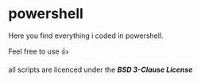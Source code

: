 # powershell

Here you find everything i coded in powershell.

Feel free to use :thumbsup:

all scripts are licenced under the **_BSD 3-Clause License_**
